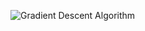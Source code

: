 ![Gradient Descent Algorithm](https://github.com/AmartyaSrkr/Gradient-Descent-Algorithm-implementation-using-Python-Library-Numpy-/assets/124020826/6e69c96d-692d-4e50-9019-a9679e9334b0)
